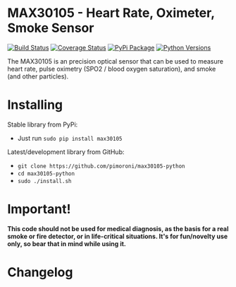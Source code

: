 # MAX30105 - Heart Rate, Oximeter, Smoke Sensor

[![Build Status](https://travis-ci.com/pimoroni/max30105-python.svg?branch=master)](https://travis-ci.com/pimoroni/max30105-python)
[![Coverage Status](https://coveralls.io/repos/github/pimoroni/max30105-python/badge.svg?branch=master)](https://coveralls.io/github/pimoroni/max30105-python?branch=master)
[![PyPi Package](https://img.shields.io/pypi/v/max30105.svg)](https://pypi.python.org/pypi/max30105)
[![Python Versions](https://img.shields.io/pypi/pyversions/max30105.svg)](https://pypi.python.org/pypi/max30105)

The MAX30105 is an precision optical sensor that can be used to measure heart rate, pulse oximetry (SPO2 / blood oxygen saturation), and smoke (and other particles).

# Installing

Stable library from PyPi:

* Just run `sudo pip install max30105`

Latest/development library from GitHub:

* `git clone https://github.com/pimoroni/max30105-python`
* `cd max30105-python`
* `sudo ./install.sh`

# Important!

**This code should not be used for medical diagnosis, as the basis for a real smoke or fire detector, or in life-critical situations. It's for fun/novelty use only, so bear that in mind while using it.**

# Changelog

